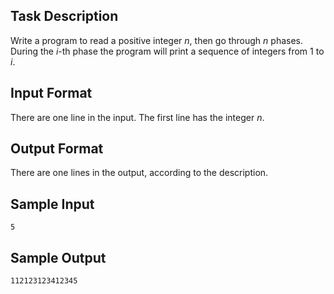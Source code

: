 ## Task Description ##

Write a program to read a positive integer $n$, then go through $n$ phases. During the $i$-th phase the program will print a sequence of integers from 1 to $i$.

## Input Format ##

There are one line in the input. The first line has the integer $n$.

## Output Format ##

There are one lines in the output, according to the description.

## Sample Input ##
```
5
```

## Sample Output ##

```
112123123412345
```
